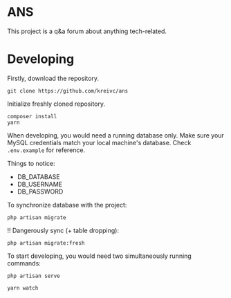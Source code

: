 ANS
===
This project is a q&a forum about anything tech-related.

Developing
===
Firstly, download the repository.

    git clone https://github.com/kreivc/ans

Initialize freshly cloned repository.

    composer install
    yarn

When developing, you would need a running database only. Make sure your MySQL credentials match your local machine's database. Check `.env.example` for reference.

Things to notice:
- DB_DATABASE
- DB_USERNAME
- DB_PASSWORD

To synchronize database with the project:

    php artisan migrate

!! Dangerously sync (+ table dropping):

    php artisan migrate:fresh

To start developing, you would need two simultaneously running commands:

    php artisan serve

    yarn watch
